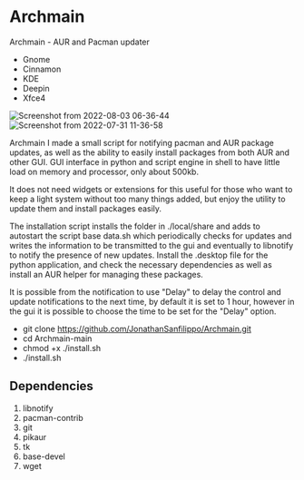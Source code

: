 # Archmain
Archmain - AUR and Pacman updater 
- Gnome
- Cinnamon
- KDE
- Deepin
- Xfce4

![Screenshot from 2022-08-03 06-36-44](https://user-images.githubusercontent.com/103053714/182532085-f42c3ad8-ad62-4647-aa59-f73731a30900.png)
![Screenshot from 2022-07-31 11-36-58](https://user-images.githubusercontent.com/103053714/182023382-9a34f3f1-1b44-4fe9-95d7-4dc6f4cf81dc.png)

Archmain
I made a small script for notifying pacman and AUR package updates, as well as the ability to easily install packages from both AUR and other GUI.
GUI interface in python and script engine in shell to have little load on memory and processor, only about 500kb.

It does not need widgets or extensions for this useful for those who want to keep a light system without too many things added, but enjoy the utility to update them and install packages easily.

The installation script installs the folder in ./local/share
and adds to autostart the script base data.sh which periodically checks for updates and writes the information to be transmitted to the gui and eventually to libnotify to notify the presence of new updates. Install the .desktop file for the python application, and check the necessary dependencies as well as install an AUR helper for managing these packages.

It is possible from the notification to use "Delay" to delay the control and update notifications to the next time, by default it is set to 1 hour, however in the gui it is possible to choose the time to be set for the "Delay" option.


- git clone https://github.com/JonathanSanfilippo/Archmain.git
- cd Archmain-main
- chmod +x ./install.sh
- ./install.sh

## Dependencies
1. libnotify
2. pacman-contrib
3. git
4. pikaur
5. tk
6. base-devel
7. wget

